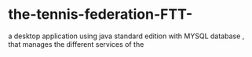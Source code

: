 # the-tennis-federation-FTT-
a desktop application using java standard edition with MYSQL database , that manages the different services of the 
